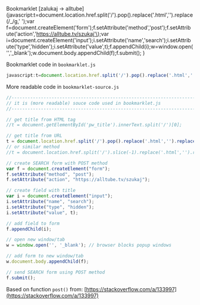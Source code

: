 Bookmarklet [zalukaj -> alltube](javascript:t=document.location.href.split\('/'\).pop\(\).replace\('.html',''\).replace\(/_/g,' '\);var f=document.createElement\('form'\);f.setAttribute\('method','post'\);f.setAttribute\('action','https://alltube.tv/szukaj'\);var i=document.createElement\('input'\);i.setAttribute\('name','search'\);i.setAttribute\('type','hidden'\);i.setAttribute\('value',t\);f.appendChild\(i\);w=window.open\('','_blank'\);w.document.body.appendChild\(f\);f.submit\(\);
)

Bookmarklet code in `bookmarklet.js`

```javascript
javascript:t=document.location.href.split('/').pop().replace('.html','').replace(/_/g,' ');var f=document.createElement('form');f.setAttribute('method','post');f.setAttribute('action','https://alltube.tv/szukaj');var i=document.createElement('input');i.setAttribute('name','search');i.setAttribute('type','hidden');i.setAttribute('value',t);f.appendChild(i);w=window.open('','_blank');w.document.body.appendChild(f);f.submit();
```

More readable code in `bookmarklet-source.js`

```javascript
//---------------------------------------------------------------------
// it is (more readable) souce code used in bookmarklet.js
//---------------------------------------------------------------------

// get title from HTML tag 
//t = document.getElementById('pw_title').innerText.split('/')[0];

// get title from URL
t = document.location.href.split('/').pop().replace('.html','').replace(/_/g,' ')
// or similar method 
//t = document.location.href.split('/').slice(-1).replace('.html','').replace(/_/g,' ')

// create SEARCH form with POST method 
var f = document.createElement("form");
f.setAttribute("method", "post");
f.setAttribute("action", "https://alltube.tv/szukaj");

// create field with title
var i = document.createElement("input");
i.setAttribute("name", "search");
i.setAttribute("type", "hidden");
i.setAttribute("value", t);

// add field to form
f.appendChild(i);

// open new window/tab 
w = window.open('', '_blank'); // browser blocks popup windows

// add form to new window/tab 
w.document.body.appendChild(f);

// send SEARCH form using POST method
f.submit();
```

Based on function `post()` from: [https://stackoverflow.com/a/133997](https://stackoverflow.com/a/133997)
